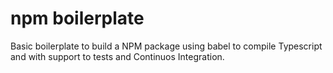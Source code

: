 # npm boilerplate

Basic boilerplate to build a NPM package using babel to compile Typescript and with support to tests and Continuos Integration.
